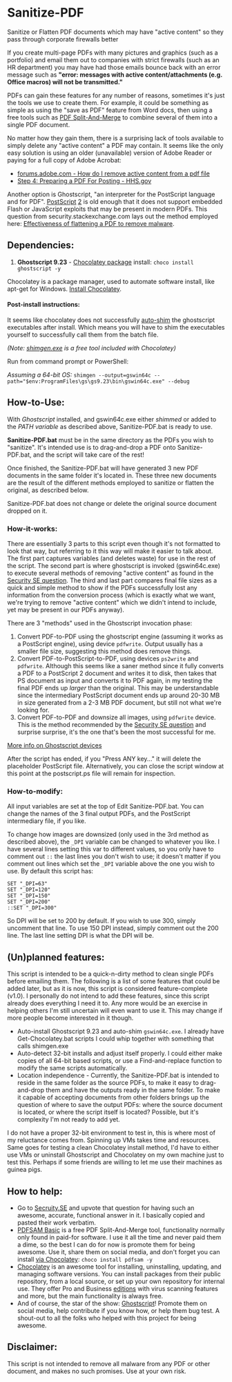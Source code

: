 # Sanitize-PDF
Sanitize or Flatten PDF documents which may have "active content" so they pass through corporate firewalls better

If you create multi-page PDFs with many pictures and graphics (such as a portfolio) and email them out to companies with strict firewalls (such as an HR department) you may have had those emails bounce back with an error message such as **"error: messages with active content/attachments (e.g. Office macros) will not be transmitted."**

PDFs can gain these features for any number of reasons, sometimes it's just the tools we use to create them. For example, it could be something as simple as using the "save as PDF" feature from Word docs, then using a free tools such as [PDF Split-And-Merge](https://pdfsam.org/download-pdfsam-basic/) to combine several of them into a single PDF document.

No matter how they gain them, there is a surprising lack of tools available to simply delete any "active content" a PDF may contain. It seems like the only easy solution is using an older (unavailable) version of Adobe Reader or paying for a full copy of Adobe Acrobat:

- [forums.adobe.com - 
How do I remove active content from a pdf file](https://forums.adobe.com/thread/1644285)
- [Step 4:  Preparing a PDF For Posting - HHS.gov](https://www.hhs.gov/web/section-508/making-files-accessible/create-accessible-pdfs/step-4/index.html)

Another option is Ghostscript, "an interpreter for the PostScript language and for PDF". [PostScript](https://www.adobe.com/products/postscript.html) [2](https://en.wikipedia.org/wiki/PostScript) is old enough that it does not support embedded Flash or JavaScript exploits that may be present in modern PDFs. This question from security.stackexchange.com lays out the method employed here: [Effectiveness of flattening a PDF to remove malware][1].

## Dependencies:

 1. **Ghostscript 9.23** - [Chocolatey package](https://chocolatey.org/packages/Ghostscript) install: `choco install ghostscript -y`

Chocolatey is a package manager, used to automate software install, like apt-get for Windows. [Install Chocolatey](https://chocolatey.org/install).

#### Post-install instructions:

It seems like chocolatey does not successfully [auto-shim](https://github.com/chocolatey/choco/wiki/FeaturesShim) the ghostscript executables after install. Which means you will have to shim the executables yourself to successfully call them from the batch file. 

*(Note: [shimgen.exe](https://chocolatey.org/docs/FeaturesShim) is a free tool included with Chocolatey)*

Run from command prompt or PowerShell:

*Assuming a 64-bit OS:* `shimgen --output=gswin64c --path="$env:ProgramFiles\gs\gs9.23\bin\gswin64c.exe" --debug`

## How-to-Use:

With *Ghostscript* installed, and gswin64c.exe either *shimmed* or added to the *PATH variable* as described above, Sanitize-PDF.bat is ready to use. 

**Sanitize-PDF.bat** must be in the same directory as the PDFs you wish to "sanitize". It's intended use is to drag-and-drop a PDF onto Sanitize-PDF.bat, and the script will take care of the rest!

Once finished, the Sanitize-PDF.bat will have generated 3 new PDF documents in the same folder it's located in. These three new documents are the result of the different methods employed to sanitize or flatten the original, as described below.

Sanitize-PDF.bat does not change or delete the original source document dropped on it. 

### How-it-works:

There are essentially 3 parts to this script even though it's not formatted to look that way, but referring to it this way will make it easier to talk about. The first part captures variables (and deletes waste) for use in the rest of the script. The second part is where ghostscript is invoked (gswin64c.exe) to execute several methods of removing "active content" as found in the [Security SE question][1]. The third and last part compares final file sizes as a quick and simple method to show if the PDFs successfully lost any information from the conversion process (which is exactly what we want, we're trying to remove "active content" which we didn't intend to include, yet may be present in our PDFs anyway).

There are 3 "methods" used in the Ghostscript invocation phase:

1. Convert PDF-to-PDF using the ghostscript engine (assuming it works as a PostScript engine), using device `pdfwrite`. Output usually has a smaller file size, suggesting this method does remove things. 
2. Convert PDF-to-PostScript-to-PDF, using devices `ps2write` and `pdfwrite`. Although this seems like a saner method since it fully converts a PDF to a PostScript 2 document and writes it to disk, then takes that PS document as input and converts it to PDF again, in my testing the final PDF ends up *larger* than the original. This may be understandable since the intermediary PostScript document ends up around 20-30 MB in size generated from a 2-3 MB PDF document, but still not what we're looking for. 
3. Convert PDF-to-PDF and downsize all images, using `pdfwrite` device. This is the method recommended by the [Security SE question][1] and surprise surprise, it's the one that's been the most successful for me. 

[More info on Ghostscript devices](https://ghostscript.com/doc/current/Devices.htm)

After the script has ended, if you "Press ANY key..." it will delete the placeholder PostScript file. Alternatively, you can close the script window at this point at the postscript.ps file will remain for inspection.

### How-to-modify:

All input variables are set at the top of Edit Sanitize-PDF.bat. You can change the names of the 3 final output PDFs, and the PostScript intermediary file, if you like.

To change how images are downsized (only used in the 3rd method as described above), the `_DPI` variable can be changed to whatever you like. I have several lines setting this var to different values, so you only have to comment out `::` the last lines you don't wish to use; it doesn't matter if you comment out lines which set the `_DPI` variable above the one you wish to use. By default this script has:

```
SET "_DPI=63"
SET "_DPI=120"
SET "_DPI=150"
SET "_DPI=200"
::SET "_DPI=300"
```

So DPI will be set to 200 by default. If you wish to use 300, simply uncomment that line. To use 150 DPI instead, simply comment out the 200 line. The last line setting DPI is what the DPI will be.

## (Un)planned features:

This script is intended to be a quick-n-dirty method to clean single PDFs before emailing them. The following is a list of some features that could be added later, but as it is now, this script is considered feature-complete (v1.0). I personally do not intend to add these features, since this script already does everything I need it to. Any more would be an exercise in helping others I'm still uncertain will even want to use it. This may change if more people become interested in it though.

 - Auto-install Ghostscript 9.23 and auto-shim `gswin64c.exe`. I already have Get-Chocolatey.bat scripts I could whip together with something that calls shimgen.exe
 - Auto-detect 32-bit installs and adjust itself properly. I could either make copies of all 64-bit based scripts, or use a Find-and-replace function to modify the same scripts automatically.
 - Location independence - Currently, the Sanitize-PDF.bat is intended to reside in the same folder as the source PDFs, to make it easy to drag-and-drop them and have the outputs ready in the same folder. To make it capable of accepting documents from other folders brings up the question of where to save the output PDFs: where the source document is located, or where the script itself is located? Possible, but it's complexity I'm not ready to add yet.
 
I do not have a proper 32-bit environment to test in, this is where most of my reluctance comes from. Spinning up VMs takes time and resources. Same goes for testing a clean Chocolatey install method, I'd have to either use VMs or uninstall Ghostscript and Chocolatey on my own machine just to test this. Perhaps if some friends are willing to let me use their machines as guinea pigs. 

## How to help:

 - Go to [Secruity.SE][1] and upvote that question for having such an awesome, accurate, functional answer in it. I basically copied and pasted their work verbatim. 
 - [PDFSAM Basic](https://pdfsam.org/download-pdfsam-basic/) is a free PDF Split-And-Merge tool, functionality normally only found in paid-for software. I use it all the time and never paid them a dime, so the best I can do for now is promote them for being awesome. Use it, share them on social media, and don't forget you can install [via Chocolatey](https://chocolatey.org/packages/pdfsam): `choco install pdfsam -y`
 - [Chocolatey](https://chocolatey.org) is an awesome tool for installing, uninstalling, updating, and managing software versions. You can install packages from their public repository, from a local source, or set up your own repository for internal use. They offer Pro and Business [editions](https://chocolatey.org/pricing) with virus scanning features and more, but the main functionality is always free.
 - And of course, the star of the show: [Ghostscript](https://ghostscript.com/)! Promote them on social media, help contribute if you know how, or help them bug test. A shout-out to all the folks who helped with this project for being awesome. 

## Disclaimer:

This script is not intended to remove all malware from any PDF or other document, and makes no such promises. Use at your own risk.

[1]: https://security.stackexchange.com/questions/103323/effectiveness-of-flattening-a-pdf-to-remove-malware


